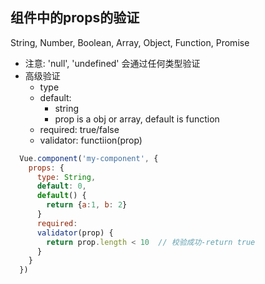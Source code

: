 ## 组件中的props的验证
String, Number, Boolean, Array, Object, Function, Promise
+ 注意: 'null', 'undefined' 会通过任何类型验证
+ 高级验证
  - type
  - default:
    - string
    - prop is a obj or array, default is function
  - required: true/false
  - validator: functiion(prop)
```js
  Vue.component('my-component', {
    props: {
      type: String, 
      default: 0,
      default() {
        return {a:1, b: 2}
      }
      required:
      validator(prop) {
        return prop.length < 10  // 校验成功-return true
      }
    }
  })

```